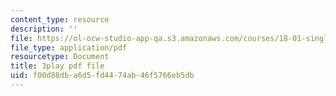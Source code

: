 ```yaml
---
content_type: resource
description: ''
file: https://ol-ocw-studio-app-qa.s3.amazonaws.com/courses/18-01-single-variable-calculus-fall-2006/f00d88dba6d5fd4474ab46f5766eb5db_ryLdyDrBfvI.pdf
file_type: application/pdf
resourcetype: Document
title: 3play pdf file
uid: f00d88db-a6d5-fd44-74ab-46f5766eb5db
---
```

